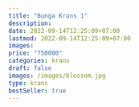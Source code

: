 ```yaml
---
title: "Bunga Krans 1"
description: 
date: 2022-09-14T12:25:09+07:00
lastmod: 2022-09-14T12:25:09+07:00
images: 
price: "750000"
categories: krans
draft: false
images: /images/blossom.jpg
type: krans
bestSeller: true
---
```

